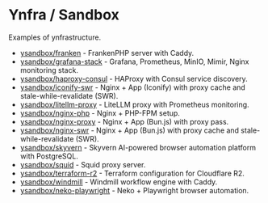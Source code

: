 # Ynfra / Sandbox

Examples of ynfrastructure.

- [ysandbox/franken](./franken) - FrankenPHP server with Caddy.
- [ysandbox/grafana-stack](./grafana-stack) - Grafana, Prometheus, MinIO, Mimir, Nginx monitoring stack.
- [ysandbox/haproxy-consul](./haproxy-consul) - HAProxy with Consul service discovery.
- [ysandbox/iconify-swr](./iconify-swr) - Nginx + App (Iconify) with proxy cache and stale-while-revalidate (SWR).
- [ysandbox/litellm-proxy](./litellm-proxy) - LiteLLM proxy with Prometheus monitoring.
- [ysandbox/nginx-php](./nginx-php) - Nginx + PHP-FPM setup.
- [ysandbox/nginx-proxy](./nginx-proxy) - Nginx + App (Bun.js) with proxy pass.
- [ysandbox/nginx-swr](./nginx-swr) - Nginx + App (Bun.js) with proxy cache and stale-while-revalidate (SWR).
- [ysandbox/skyvern](./skyvern) - Skyvern AI-powered browser automation platform with PostgreSQL.
- [ysandbox/squid](./squid) - Squid proxy server.
- [ysandbox/terraform-r2](./terraform-r2) - Terraform configuration for Cloudflare R2.
- [ysandbox/windmill](./windmill) - Windmill workflow engine with Caddy.
- [ysandbox/neko-playwright](./neko-playwright) - Neko + Playwright browser automation.

